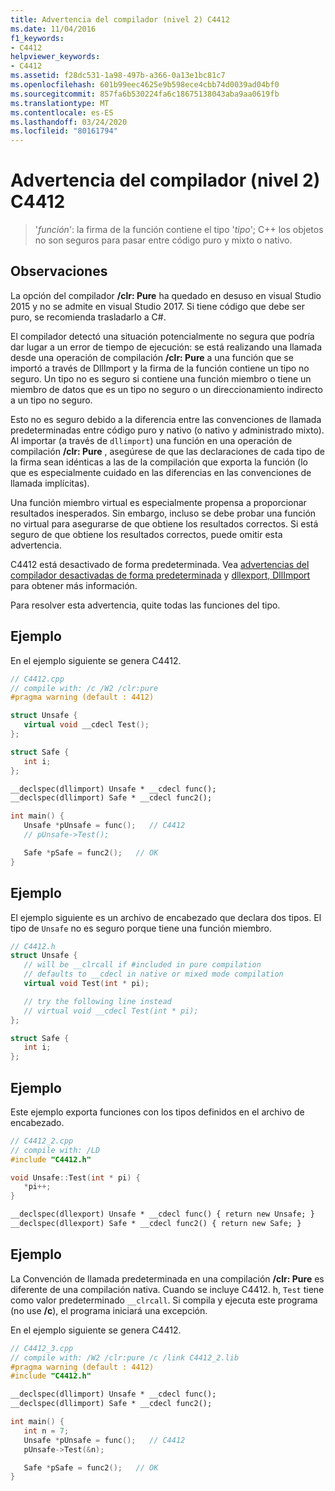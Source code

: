 ```yaml
---
title: Advertencia del compilador (nivel 2) C4412
ms.date: 11/04/2016
f1_keywords:
- C4412
helpviewer_keywords:
- C4412
ms.assetid: f28dc531-1a98-497b-a366-0a13e1bc81c7
ms.openlocfilehash: 601b99eec4625e9b598ece4cbb74d0039ad04bf0
ms.sourcegitcommit: 857fa6b530224fa6c18675138043aba9aa0619fb
ms.translationtype: MT
ms.contentlocale: es-ES
ms.lasthandoff: 03/24/2020
ms.locfileid: "80161794"
---
```

# <a name="compiler-warning-level-2-c4412"></a>Advertencia del compilador (nivel 2) C4412

> '*función*': la firma de la función contiene el tipo '*tipo*'; C++ los objetos no son seguros para pasar entre código puro y mixto o nativo.

## <a name="remarks"></a>Observaciones

La opción del compilador **/clr: Pure** ha quedado en desuso en visual Studio 2015 y no se admite en visual Studio 2017. Si tiene código que debe ser puro, se recomienda trasladarlo a C#.

El compilador detectó una situación potencialmente no segura que podría dar lugar a un error de tiempo de ejecución: se está realizando una llamada desde una operación de compilación **/clr: Pure** a una función que se importó a través de DllImport y la firma de la función contiene un tipo no seguro. Un tipo no es seguro si contiene una función miembro o tiene un miembro de datos que es un tipo no seguro o un direccionamiento indirecto a un tipo no seguro.

Esto no es seguro debido a la diferencia entre las convenciones de llamada predeterminadas entre código puro y nativo (o nativo y administrado mixto). Al importar (a través de `dllimport`) una función en una operación de compilación **/clr: Pure** , asegúrese de que las declaraciones de cada tipo de la firma sean idénticas a las de la compilación que exporta la función (lo que es especialmente cuidado en las diferencias en las convenciones de llamada implícitas).

Una función miembro virtual es especialmente propensa a proporcionar resultados inesperados.  Sin embargo, incluso se debe probar una función no virtual para asegurarse de que obtiene los resultados correctos. Si está seguro de que obtiene los resultados correctos, puede omitir esta advertencia.

C4412 está desactivado de forma predeterminada. Vea [advertencias del compilador desactivadas de forma predeterminada](../../preprocessor/compiler-warnings-that-are-off-by-default.md) y [dllexport, DllImport](../../cpp/dllexport-dllimport.md) para obtener más información.

Para resolver esta advertencia, quite todas las funciones del tipo.

## <a name="example"></a>Ejemplo

En el ejemplo siguiente se genera C4412.

```cpp
// C4412.cpp
// compile with: /c /W2 /clr:pure
#pragma warning (default : 4412)

struct Unsafe {
   virtual void __cdecl Test();
};

struct Safe {
   int i;
};

__declspec(dllimport) Unsafe * __cdecl func();
__declspec(dllimport) Safe * __cdecl func2();

int main() {
   Unsafe *pUnsafe = func();   // C4412
   // pUnsafe->Test();

   Safe *pSafe = func2();   // OK
}
```

## <a name="example"></a>Ejemplo

El ejemplo siguiente es un archivo de encabezado que declara dos tipos. El tipo de `Unsafe` no es seguro porque tiene una función miembro.

```cpp
// C4412.h
struct Unsafe {
   // will be __clrcall if #included in pure compilation
   // defaults to __cdecl in native or mixed mode compilation
   virtual void Test(int * pi);

   // try the following line instead
   // virtual void __cdecl Test(int * pi);
};

struct Safe {
   int i;
};
```

## <a name="example"></a>Ejemplo

Este ejemplo exporta funciones con los tipos definidos en el archivo de encabezado.

```cpp
// C4412_2.cpp
// compile with: /LD
#include "C4412.h"

void Unsafe::Test(int * pi) {
   *pi++;
}

__declspec(dllexport) Unsafe * __cdecl func() { return new Unsafe; }
__declspec(dllexport) Safe * __cdecl func2() { return new Safe; }
```

## <a name="example"></a>Ejemplo

La Convención de llamada predeterminada en una compilación **/clr: Pure** es diferente de una compilación nativa.  Cuando se incluye C4412. h, `Test` tiene como valor predeterminado `__clrcall`. Si compila y ejecuta este programa (no use **/c**), el programa iniciará una excepción.

En el ejemplo siguiente se genera C4412.

```cpp
// C4412_3.cpp
// compile with: /W2 /clr:pure /c /link C4412_2.lib
#pragma warning (default : 4412)
#include "C4412.h"

__declspec(dllimport) Unsafe * __cdecl func();
__declspec(dllimport) Safe * __cdecl func2();

int main() {
   int n = 7;
   Unsafe *pUnsafe = func();   // C4412
   pUnsafe->Test(&n);

   Safe *pSafe = func2();   // OK
}
```
